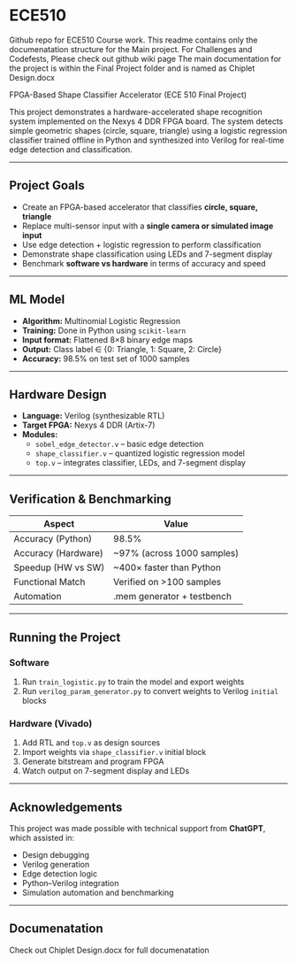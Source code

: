 # ECE510
Github repo for ECE510 Course work.
This readme contains only the documenatation structure for the Main project. For Challenges and Codefests, Please check out github wiki page 
The main documentation for the project is within the Final Project folder and is named as Chiplet Design.docx


FPGA-Based Shape Classifier Accelerator (ECE 510 Final Project)

This project demonstrates a hardware-accelerated shape recognition system implemented on the Nexys 4 DDR FPGA board. The system detects simple geometric shapes (circle, square, triangle) using a logistic regression classifier trained offline in Python and synthesized into Verilog for real-time edge detection and classification.

---

## Project Goals

- Create an FPGA-based accelerator that classifies **circle, square, triangle**
- Replace multi-sensor input with a **single camera or simulated image input**
- Use edge detection + logistic regression to perform classification
- Demonstrate shape classification using LEDs and 7-segment display
- Benchmark **software vs hardware** in terms of accuracy and speed

---

## ML Model

- **Algorithm:** Multinomial Logistic Regression
- **Training:** Done in Python using `scikit-learn`
- **Input format:** Flattened 8×8 binary edge maps
- **Output:** Class label ∈ {0: Triangle, 1: Square, 2: Circle}
- **Accuracy:** 98.5% on test set of 1000 samples

---

## Hardware Design

- **Language:** Verilog (synthesizable RTL)
- **Target FPGA:** Nexys 4 DDR (Artix-7)
- **Modules:**
  - `sobel_edge_detector.v` – basic edge detection
  - `shape_classifier.v` – quantized logistic regression model
  - `top.v` – integrates classifier, LEDs, and 7-segment display

---

## Verification & Benchmarking

| Aspect              | Value                      |
|---------------------|----------------------------|
| Accuracy (Python)   | 98.5%                      |
| Accuracy (Hardware) | ~97% (across 1000 samples)|
| Speedup (HW vs SW)  | ~400× faster than Python   |
| Functional Match    | Verified on >100 samples |
| Automation          | .mem generator + testbench |

---

## Running the Project

### Software
1. Run `train_logistic.py` to train the model and export weights
2. Run `verilog_param_generator.py` to convert weights to Verilog `initial` blocks

### Hardware (Vivado)
1. Add RTL and `top.v` as design sources
2. Import weights via `shape_classifier.v` initial block
3. Generate bitstream and program FPGA
4. Watch output on 7-segment display and LEDs

---

## Acknowledgements

This project was made possible with technical support from **ChatGPT**, which assisted in:
- Design debugging
- Verilog generation
- Edge detection logic
- Python–Verilog integration
- Simulation automation and benchmarking

---
## Documenatation

Check out Chiplet Design.docx for full documenatation 

